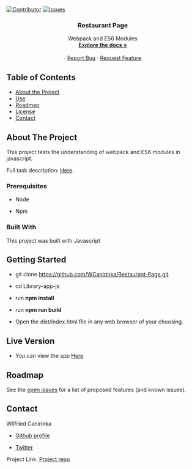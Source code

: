 [![Contributor][contributor-shield]][contributor-url]
[![Issues][issues-shield]][issues-url]
<br />
<p align="center">
 
  <h3 align="center">Restaurant Page</h3>
  <p align="center">
    Webpack and ES6 Modules
    <br />
    <a href="https://github.com/WCanirinka/Restaurant-Page.git"><strong>Explore the docs »</strong></a>
    <br />
    <br />
    ·
    <a href="https://github.com/WCanirinka/Restaurant-Page/issues">Report Bug</a>
    ·
    <a href="https://github.com/WCanirinka/Restaurant-Page/issues">Request Feature</a>
  </p>
</p>


<!-- TABLE OF CONTENTS -->
## Table of Contents

* [About the Project](#about-the-project)
* [Use](#use)
* [Roadmap](#roadmap)
* [License](#license)
* [Contact](#contact)



<!-- ABOUT THE PROJECT -->
## About The Project

This project tests the understanding of webpack and ES6 modules in javascript.

Full task description: [Here](https://www.theodinproject.com/courses/javascript/lessons/restaurant-page).

### Prerequisites

- Node

- Npm

### Built With

This project was built with Javascript


## Getting Started

- git clone https://github.com/WCanirinka/Restaurant-Page.git

- cd Library-app-js

- run **npm install**

- run **npm run build**

- Open the dist/index.html file in any web browser of your choosing.


## Live Version

- You can view the app [Here](https://rawcdn.githack.com/WCanirinka/Restaurant-page/a6c9b0044f431c9318737c81b98394a2eba9298b/dist/index.html)

<!-- ROADMAP -->
## Roadmap

See the [open issues](https://github.com/WCanirinka/Restaurant-Page/issues) for a list of proposed features (and known issues).


<!-- CONTACT -->
## Contact
Wilfried Canirinka
* [Github profile](https://github.com/WCanirinka)

* [Twitter](https://twitter.com/WCanirinka)

Project Link: [Project repo](https://github.com/WCanirinka/Restaurant-Page)

<!-- MARKDOWN LINKS & IMAGES -->
<!-- https://www.markdownguide.org/basic-syntax/#reference-style-links -->
[contributor-shield]: https://img.shields.io/badge/Contributors-1-%2300ff00
[contributor-url]: https://github.com/WCanirinka/Restaurant-Page/graphs/contributors
[issues-shield]: https://img.shields.io/badge/issues-0-%2300ff00
[issues-url]: https://github.com/WCanirinka/Restaurant-Page/issues/